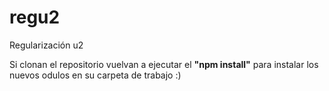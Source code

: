 # regu2
Regularización u2

Si clonan el repositorio vuelvan a ejecutar el <b>"npm install"</b> para instalar los nuevos odulos en su carpeta de trabajo :)
